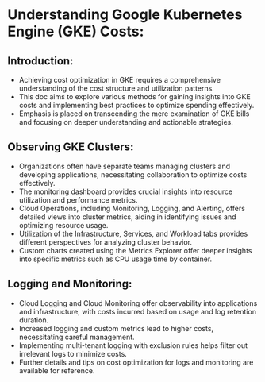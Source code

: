 # Understanding Google Kubernetes Engine (GKE) Costs:

## Introduction:
- Achieving cost optimization in GKE requires a comprehensive understanding of the cost structure and utilization patterns.
- This doc aims to explore various methods for gaining insights into GKE costs and implementing best practices to optimize spending effectively.
- Emphasis is placed on transcending the mere examination of GKE bills and focusing on deeper understanding and actionable strategies.


## Observing GKE Clusters:

- Organizations often have separate teams managing clusters and developing applications, necessitating collaboration to optimize costs effectively.
- The monitoring dashboard provides crucial insights into resource utilization and performance metrics.
- Cloud Operations, including Monitoring, Logging, and Alerting, offers detailed views into cluster metrics, aiding in identifying issues and optimizing resource usage.
- Utilization of the Infrastructure, Services, and Workload tabs provides different perspectives for analyzing cluster behavior.
- Custom charts created using the Metrics Explorer offer deeper insights into specific metrics such as CPU usage time by container.


## Logging and Monitoring:

- Cloud Logging and Cloud Monitoring offer observability into applications and infrastructure, with costs incurred based on usage and log retention duration.
- Increased logging and custom metrics lead to higher costs, necessitating careful management.
- Implementing multi-tenant logging with exclusion rules helps filter out irrelevant logs to minimize costs.
- Further details and tips on cost optimization for logs and monitoring are available for reference.





